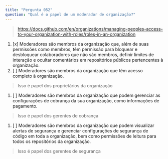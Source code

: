 ```yaml
---
title: "Pergunta 052"
question: "Qual é o papel de um moderador de organização?"
---
```



> https://docs.github.com/en/organizations/managing-peoples-access-to-your-organization-with-roles/roles-in-an-organization
1. [x] Moderadores são membros da organização que, além de suas permissões como membros, têm permissão para bloquear e desbloquear colaboradores que não são membros, definir limites de interação e ocultar comentários em repositórios públicos pertencentes à organização.
1. [ ] Moderadores são membros da organização que têm acesso completo à organização.
> Isso é papel dos proprietários da organização
1. [ ] Moderadores são membros da organização que podem gerenciar as configurações de cobrança da sua organização, como informações de pagamento.
> Isso é papel dos gerentes de cobrança
1. [ ] Moderadores são membros da organização que podem visualizar alertas de segurança e gerenciar configurações de segurança de código em toda a organização, bem como permissões de leitura para todos os repositórios da organização.
> Isso é papel dos gerentes de segurança
